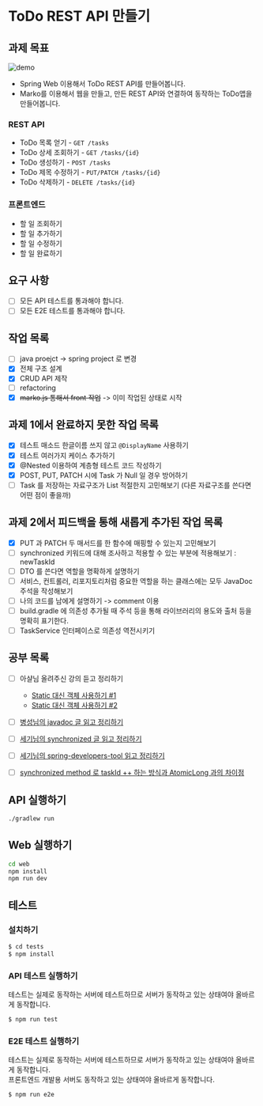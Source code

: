 # ToDo REST API 만들기

## 과제 목표

![demo](https://user-images.githubusercontent.com/14071105/104095988-3bd50b80-52dd-11eb-96df-31faee9db389.gif)

* Spring Web 이용해서 ToDo REST API를 만들어봅니다.
* Marko를 이용해서 웹을 만들고, 만든 REST API와 연결하여 동작하는 ToDo앱을 만들어봅니다.

### REST API

- ToDo 목록 얻기 - `GET /tasks`
- ToDo 상세 조회하기 - `GET /tasks/{id}`
- ToDo 생성하기 - `POST /tasks`
- ToDo 제목 수정하기 - `PUT/PATCH /tasks/{id}`
- ToDo 삭제하기 - `DELETE /tasks/{id}`

### 프론트엔드

- 할 일 조회하기
- 할 일 추가하기
- 할 일 수정하기
- 할 일 완료하기

## 요구 사항

- [ ] 모든 API 테스트를 통과해야 합니다.
- [ ] 모든 E2E 테스트를 통과해야 합니다.

## 작업 목록

- [ ] java proejct -> spring project 로 변경
- [x] 전체 구조 설계
- [x] CRUD API 제작
- [ ] refactoring
- [x] ~~marko.js 통해서 front 작업~~ -> 이미 작업된 상태로 시작

## 과제 1에서 완료하지 못한 작업 목록
- [x] 테스트 매소드 한글이름 쓰지 않고 `@DisplayName` 사용하기
- [x] 테스트 여러가지 케이스 추가하기
- [x] @Nested 이용하여 계층형 테스트 코드 작성하기 
- [x] POST, PUT, PATCH 시에 Task 가 Null 일 경우 방어하기
- [ ] Task 를 저장하는 자료구조가 List 적절한지 고민해보기 (다른 자료구조를 쓴다면 어떤 점이 좋을까)

## 과제 2에서 피드백을 통해 새롭게 추가된 작업 목록
- [x] PUT 과 PATCH 두 매서드를 한 함수에 매핑할 수 있는지 고민해보기
- [ ] synchronized 키워드에 대해 조사하고 적용할 수 있는 부분에 적용해보기 : newTaskId
- [ ] DTO 를 쓴다면 역할을 명확하게 설명하기
- [ ] 서비스, 컨트롤러, 리포지토리처럼 중요한 역할을 하는 클래스에는 모두 JavaDoc 주석을 작성해보기
- [ ] 나의 코드를 남에게 설명하기 -> comment 이용
- [ ] build.gradle 에 의존성 추가될 때 주석 등을 통해 라이브러리의 용도와 출처 등을 명확히 표기한다.  
- [ ] TaskService 인터페이스로 의존성 역전시키기

## 공부 목록
- [ ] 아샬님 올려주신 강의 듣고 정리하기
  - [Static 대신 객체 사용하기 #1](https://www.youtube.com/watch?v=qRZL2NkXRdo)
  - [Static 대신 객체 사용하기 #2](https://www.youtube.com/watch?v=nZw-1UNfDJQ)
- [ ] [병성님의 javadoc 글 읽고 정리하기](https://resonant-packet-5dd.notion.site/JavaDoc-7b59f9eed97941c89db965cf907c47bb)
- [ ] [세기님의 synchronized 글 읽고 정리하기](https://shineoov.notion.site/synchronized-Java-2ae334a82cb5425f98f60db45431ee5b)
- [ ] [세기님의 spring-developers-tool 읽고 정리하기](https://shineoov.notion.site/Developer-tools-Spring-900c5e9cdec64562bb7a5ed5bd41f25d)
- [ ] [synchronized method 로 taskId ++ 하는 방식과 AtomicLong 과의 차이점](https://docs.oracle.com/javase/8/docs/api/java/util/concurrent/atomic/AtomicLong.html)


## API 실행하기

```bash
./gradlew run
```

## Web 실행하기

```bash
cd web
npm install
npm run dev
```

## 테스트

### 설치하기

```bash
$ cd tests
$ npm install
```

### API 테스트 실행하기

테스트는 실제로 동작하는 서버에 테스트하므로 서버가 동작하고 있는 상태여야 올바르게 동작합니다.

```bash
$ npm run test
```

### E2E 테스트 실행하기

테스트는 실제로 동작하는 서버에 테스트하므로 서버가 동작하고 있는 상태여야 올바르게 동작합니다.  
프론트엔드 개발용 서버도 동작하고 있는 상태여야 올바르게 동작합니다.

```bash
$ npm run e2e
```

